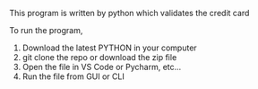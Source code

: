 This program is written by python which validates the credit card  

To run the program,
   1. Download the latest PYTHON in your computer
   2. git clone the repo or download the zip file
   3. Open the file in VS Code or Pycharm, etc...
   4. Run the file from GUI or CLI
